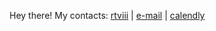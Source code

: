 Hey there!
My contacts: [rtviii](https://t.me/rtviii) | [e-mail](mailto:rtkushner@gmail.com) | [calendly](https://calendly.com/rxz/) 
